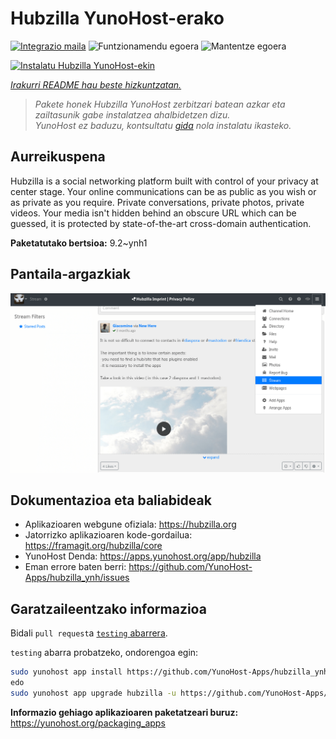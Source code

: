 <!--
Ohart ongi: README hau automatikoki sortu da <https://github.com/YunoHost/apps/tree/master/tools/readme_generator>ri esker
EZ editatu eskuz.
-->

# Hubzilla YunoHost-erako

[![Integrazio maila](https://dash.yunohost.org/integration/hubzilla.svg)](https://ci-apps.yunohost.org/ci/apps/hubzilla/) ![Funtzionamendu egoera](https://ci-apps.yunohost.org/ci/badges/hubzilla.status.svg) ![Mantentze egoera](https://ci-apps.yunohost.org/ci/badges/hubzilla.maintain.svg)

[![Instalatu Hubzilla YunoHost-ekin](https://install-app.yunohost.org/install-with-yunohost.svg)](https://install-app.yunohost.org/?app=hubzilla)

*[Irakurri README hau beste hizkuntzatan.](./ALL_README.md)*

> *Pakete honek Hubzilla YunoHost zerbitzari batean azkar eta zailtasunik gabe instalatzea ahalbidetzen dizu.*  
> *YunoHost ez baduzu, kontsultatu [gida](https://yunohost.org/install) nola instalatu ikasteko.*

## Aurreikuspena

Hubzilla is a social networking platform built with control of your privacy at center stage. Your online communications can be as public as you wish or as private as you require. Private conversations, private photos, private videos. Your media isn't hidden behind an obscure URL which can be guessed, it is protected by state-of-the-art cross-domain authentication.


**Paketatutako bertsioa:** 9.2~ynh1

## Pantaila-argazkiak

![Hubzilla(r)en pantaila-argazkia](./doc/screenshots/hubzilla-1.png)

## Dokumentazioa eta baliabideak

- Aplikazioaren webgune ofiziala: <https://hubzilla.org>
- Jatorrizko aplikazioaren kode-gordailua: <https://framagit.org/hubzilla/core>
- YunoHost Denda: <https://apps.yunohost.org/app/hubzilla>
- Eman errore baten berri: <https://github.com/YunoHost-Apps/hubzilla_ynh/issues>

## Garatzaileentzako informazioa

Bidali `pull request`a [`testing` abarrera](https://github.com/YunoHost-Apps/hubzilla_ynh/tree/testing).

`testing` abarra probatzeko, ondorengoa egin:

```bash
sudo yunohost app install https://github.com/YunoHost-Apps/hubzilla_ynh/tree/testing --debug
edo
sudo yunohost app upgrade hubzilla -u https://github.com/YunoHost-Apps/hubzilla_ynh/tree/testing --debug
```

**Informazio gehiago aplikazioaren paketatzeari buruz:** <https://yunohost.org/packaging_apps>
